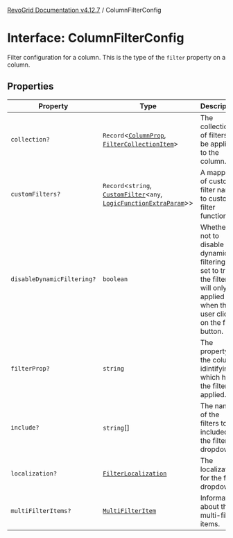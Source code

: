 [RevoGrid Documentation v4.12.7](README.md) / ColumnFilterConfig

# Interface: ColumnFilterConfig

Filter configuration for a column. This is the type of the `filter` property on a column.

## Properties

| Property | Type | Description | Defined in |
| ------ | ------ | ------ | ------ |
| `collection?` | `Record`\<[`ColumnProp`](TypeAlias.ColumnProp.md), [`FilterCollectionItem`](TypeAlias.FilterCollectionItem.md)\> | The collection of filters to be applied to the column. | [src/plugins/filter/filter.types.ts:79](https://github.com/revolist/revogrid/blob/435ff99a088c5c293d22eb08cc3e448f60f4eb56/src/plugins/filter/filter.types.ts#L79) |
| `customFilters?` | `Record`\<`string`, [`CustomFilter`](Interface.CustomFilter.md)\<`any`, [`LogicFunctionExtraParam`](TypeAlias.LogicFunctionExtraParam.md)\>\> | A mapping of custom filter names to custom filter functions. | [src/plugins/filter/filter.types.ts:87](https://github.com/revolist/revogrid/blob/435ff99a088c5c293d22eb08cc3e448f60f4eb56/src/plugins/filter/filter.types.ts#L87) |
| `disableDynamicFiltering?` | `boolean` | Whether or not to disable dynamic filtering. If set to true, the filter will only be applied when the user clicks on the filter button. | [src/plugins/filter/filter.types.ts:104](https://github.com/revolist/revogrid/blob/435ff99a088c5c293d22eb08cc3e448f60f4eb56/src/plugins/filter/filter.types.ts#L104) |
| `filterProp?` | `string` | The property on the column idintifying which has the filter is applied. | [src/plugins/filter/filter.types.ts:91](https://github.com/revolist/revogrid/blob/435ff99a088c5c293d22eb08cc3e448f60f4eb56/src/plugins/filter/filter.types.ts#L91) |
| `include?` | `string`[] | The names of the filters to be included in the filter dropdown. | [src/plugins/filter/filter.types.ts:83](https://github.com/revolist/revogrid/blob/435ff99a088c5c293d22eb08cc3e448f60f4eb56/src/plugins/filter/filter.types.ts#L83) |
| `localization?` | [`FilterLocalization`](Interface.FilterLocalization.md) | The localization for the filter dropdown. | [src/plugins/filter/filter.types.ts:95](https://github.com/revolist/revogrid/blob/435ff99a088c5c293d22eb08cc3e448f60f4eb56/src/plugins/filter/filter.types.ts#L95) |
| `multiFilterItems?` | [`MultiFilterItem`](Interface.MultiFilterItem.md) | Information about the multi-filter items. | [src/plugins/filter/filter.types.ts:99](https://github.com/revolist/revogrid/blob/435ff99a088c5c293d22eb08cc3e448f60f4eb56/src/plugins/filter/filter.types.ts#L99) |
